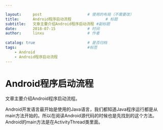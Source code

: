 ```yaml
---

layout:     post   				    # 使用的布局（不需要改）
title:      Android程序启动流程 				# 标题 
subtitle:   文章主要介绍Android程序启动流程 #副标题
date:       2018-07-15 				# 时间
author:     linxu					# 作者
 
catalog: true 						# 是否归档
tags:								#标签
    - Android
    - Android程序启动流程
---
```


# Android程序启动流程
文章主要介绍Android程序启动流程。

Android开发语言最开始是使用的Java语言，我们都知道Java程序运行都是从main方法开始的。所以在阅读Android源代码的时候也是先找到的这个方法。
Android的main方法是在ActivityThread类里面。
